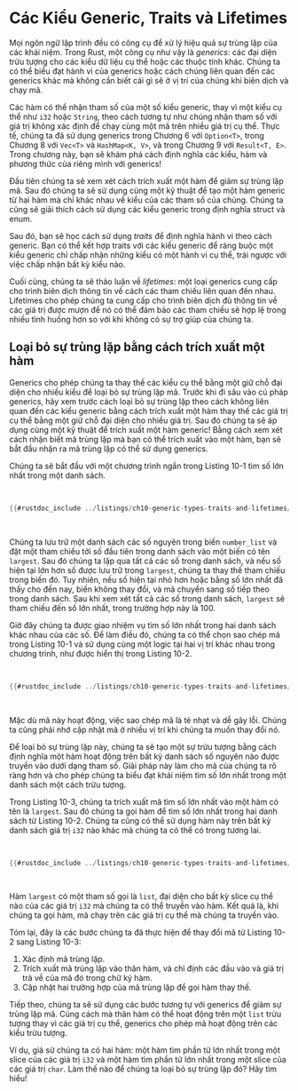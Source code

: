 # Các Kiểu Generic, Traits và Lifetimes

Mọi ngôn ngữ lập trình đều có công cụ để xử lý hiệu quả sự trùng lặp của các
khái niệm. Trong Rust, một công cụ như vậy là _generics_: các đại diện trừu
tượng cho các kiểu dữ liệu cụ thể hoặc các thuộc tính khác. Chúng ta có thể biểu
đạt hành vi của generics hoặc cách chúng liên quan đến các generics khác mà
không cần biết cái gì sẽ ở vị trí của chúng khi biên dịch và chạy mã.

Các hàm có thể nhận tham số của một số kiểu generic, thay vì một kiểu cụ thể như
`i32` hoặc `String`, theo cách tương tự như chúng nhận tham số với giá trị không
xác định để chạy cùng một mã trên nhiều giá trị cụ thể. Thực tế, chúng ta đã sử
dụng generics trong Chương 6 với `Option<T>`, trong Chương 8 với `Vec<T>` và
`HashMap<K, V>`, và trong Chương 9 với `Result<T, E>`. Trong chương này, bạn sẽ
khám phá cách định nghĩa các kiểu, hàm và phương thức của riêng mình với
generics!

Đầu tiên chúng ta sẽ xem xét cách trích xuất một hàm để giảm sự trùng lặp mã.
Sau đó chúng ta sẽ sử dụng cùng một kỹ thuật để tạo một hàm generic từ hai hàm
mà chỉ khác nhau về kiểu của các tham số của chúng. Chúng ta cũng sẽ giải thích
cách sử dụng các kiểu generic trong định nghĩa struct và enum.

Sau đó, bạn sẽ học cách sử dụng _traits_ để định nghĩa hành vi theo cách
generic. Bạn có thể kết hợp traits với các kiểu generic để ràng buộc một kiểu
generic chỉ chấp nhận những kiểu có một hành vi cụ thể, trái ngược với việc chấp
nhận bất kỳ kiểu nào.

Cuối cùng, chúng ta sẽ thảo luận về _lifetimes_: một loại generics cung cấp cho
trình biên dịch thông tin về cách các tham chiếu liên quan đến nhau. Lifetimes
cho phép chúng ta cung cấp cho trình biên dịch đủ thông tin về các giá trị được
mượn để nó có thể đảm bảo các tham chiếu sẽ hợp lệ trong nhiều tình huống hơn so
với khi không có sự trợ giúp của chúng ta.

## Loại bỏ sự trùng lặp bằng cách trích xuất một hàm

Generics cho phép chúng ta thay thế các kiểu cụ thể bằng một giữ chỗ đại diện
cho nhiều kiểu để loại bỏ sự trùng lặp mã. Trước khi đi sâu vào cú pháp
generics, hãy xem trước cách loại bỏ sự trùng lặp theo cách không liên quan đến
các kiểu generic bằng cách trích xuất một hàm thay thế các giá trị cụ thể bằng
một giữ chỗ đại diện cho nhiều giá trị. Sau đó chúng ta sẽ áp dụng cùng một kỹ
thuật để trích xuất một hàm generic! Bằng cách xem xét cách nhận biết mã trùng
lặp mà bạn có thể trích xuất vào một hàm, bạn sẽ bắt đầu nhận ra mã trùng lặp có
thể sử dụng generics.

Chúng ta sẽ bắt đầu với một chương trình ngắn trong Listing 10-1 tìm số lớn nhất
trong một danh sách.

<Listing number="10-1" file-name="src/main.rs" caption="Tìm số lớn nhất trong danh sách các số">

```rust
{{#rustdoc_include ../listings/ch10-generic-types-traits-and-lifetimes/listing-10-01/src/main.rs:here}}
```

</Listing>

Chúng ta lưu trữ một danh sách các số nguyên trong biến `number_list` và đặt một
tham chiếu tới số đầu tiên trong danh sách vào một biến có tên `largest`. Sau đó
chúng ta lặp qua tất cả các số trong danh sách, và nếu số hiện tại lớn hơn số
được lưu trữ trong `largest`, chúng ta thay thế tham chiếu trong biến đó. Tuy
nhiên, nếu số hiện tại nhỏ hơn hoặc bằng số lớn nhất đã thấy cho đến nay, biến
không thay đổi, và mã chuyển sang số tiếp theo trong danh sách. Sau khi xem xét
tất cả các số trong danh sách, `largest` sẽ tham chiếu đến số lớn nhất, trong
trường hợp này là 100.

Giờ đây chúng ta được giao nhiệm vụ tìm số lớn nhất trong hai danh sách khác
nhau của các số. Để làm điều đó, chúng ta có thể chọn sao chép mã trong Listing
10-1 và sử dụng cùng một logic tại hai vị trí khác nhau trong chương trình, như
được hiển thị trong Listing 10-2.

<Listing number="10-2" file-name="src/main.rs" caption="Mã để tìm số lớn nhất trong *hai* danh sách số">

```rust
{{#rustdoc_include ../listings/ch10-generic-types-traits-and-lifetimes/listing-10-02/src/main.rs}}
```

</Listing>

Mặc dù mã này hoạt động, việc sao chép mã là tẻ nhạt và dễ gây lỗi. Chúng ta
cũng phải nhớ cập nhật mã ở nhiều vị trí khi chúng ta muốn thay đổi nó.

Để loại bỏ sự trùng lặp này, chúng ta sẽ tạo một sự trừu tượng bằng cách định
nghĩa một hàm hoạt động trên bất kỳ danh sách số nguyên nào được truyền vào dưới
dạng tham số. Giải pháp này làm cho mã của chúng ta rõ ràng hơn và cho phép
chúng ta biểu đạt khái niệm tìm số lớn nhất trong một danh sách một cách trừu
tượng.

Trong Listing 10-3, chúng ta trích xuất mã tìm số lớn nhất vào một hàm có tên là
`largest`. Sau đó chúng ta gọi hàm để tìm số lớn nhất trong hai danh sách từ
Listing 10-2. Chúng ta cũng có thể sử dụng hàm này trên bất kỳ danh sách giá trị
`i32` nào khác mà chúng ta có thể có trong tương lai.

<Listing number="10-3" file-name="src/main.rs" caption="Mã trừu tượng để tìm số lớn nhất trong hai danh sách">

```rust
{{#rustdoc_include ../listings/ch10-generic-types-traits-and-lifetimes/listing-10-03/src/main.rs:here}}
```

</Listing>

Hàm `largest` có một tham số gọi là `list`, đại diện cho bất kỳ slice cụ thể nào
của các giá trị `i32` mà chúng ta có thể truyền vào hàm. Kết quả là, khi chúng
ta gọi hàm, mã chạy trên các giá trị cụ thể mà chúng ta truyền vào.

Tóm lại, đây là các bước chúng ta đã thực hiện để thay đổi mã từ Listing 10-2
sang Listing 10-3:

1. Xác định mã trùng lặp.
2. Trích xuất mã trùng lặp vào thân hàm, và chỉ định các đầu vào và giá trị trả
   về của mã đó trong chữ ký hàm.
3. Cập nhật hai trường hợp của mã trùng lặp để gọi hàm thay thế.

Tiếp theo, chúng ta sẽ sử dụng các bước tương tự với generics để giảm sự trùng
lặp mã. Cùng cách mà thân hàm có thể hoạt động trên một `list` trừu tượng thay
vì các giá trị cụ thể, generics cho phép mã hoạt động trên các kiểu trừu tượng.

Ví dụ, giả sử chúng ta có hai hàm: một hàm tìm phần tử lớn nhất trong một slice
của các giá trị `i32` và một hàm tìm phần tử lớn nhất trong một slice của các
giá trị `char`. Làm thế nào để chúng ta loại bỏ sự trùng lặp đó? Hãy tìm hiểu!
